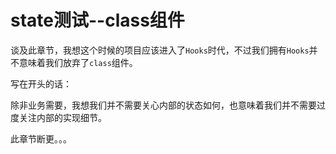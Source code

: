 # state测试--class组件

谈及此章节，我想这个时候的项目应该进入了`Hooks`时代，不过我们拥有`Hooks`并不意味着我们放弃了`class`组件。

写在开头的话：

除非业务需要，我想我们并不需要关心内部的状态如何，也意味着我们并不需要过度关注内部的实现细节。

此章节断更。。。